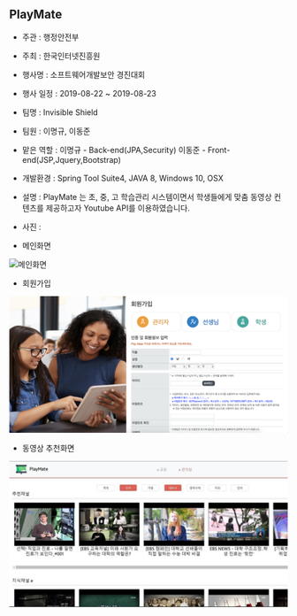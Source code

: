 ## PlayMate

- 주관 : 행정안전부
- 주최 : 한국인터넷진흥원
- 행사명 : 소프트웨어개발보안 경진대회 
- 행사 일정 : 2019-08-22 ~ 2019-08-23
- 팀명 : Invisible Shield
- 팀원 : 이명규, 이동준
- 맡은 역할 : 이명규 - Back-end(JPA,Security)
            이동준 - Front-end(JSP,Jquery,Bootstrap)
- 개발환경 : Spring Tool Suite4, JAVA 8, Windows 10, OSX
- 설명 : PlayMate 는 초, 중, 고 학습관리 시스템이면서 학생들에게 맞춤 동영상 컨텐츠를 제공하고자 Youtube API를 이용하였습니다.

- 사진 :
 - 메인화면 
 
![메인화면](https://github.com/Djunnni/PlayMate/blob/master/img/img0.png)

 - 회원가입 
 
![회원가입](https://github.com/Djunnni/PlayMate/blob/master/img/img1.png)

 - 동영상 추천화면
 
 ![동영상 추천화면](https://github.com/Djunnni/PlayMate/blob/master/img/img2.jpg)
